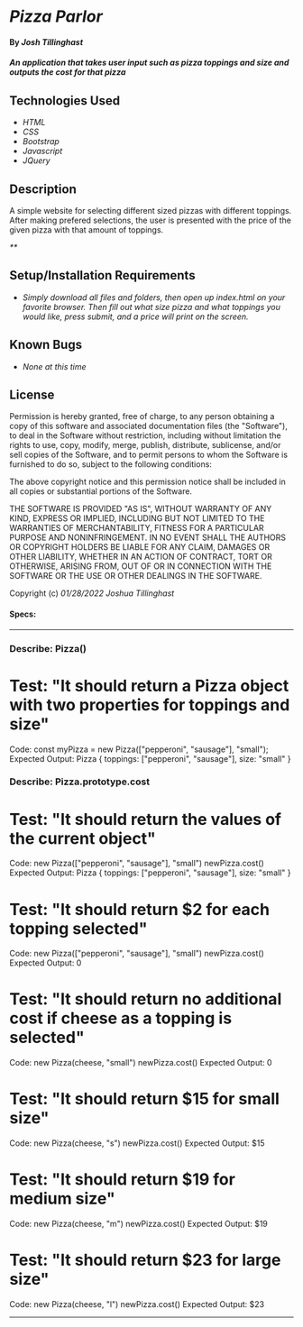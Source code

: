 # _Pizza Parlor_

#### By _**Josh Tillinghast**_

#### _An application that takes user input such as pizza toppings and size and outputs the cost for that pizza_

## Technologies Used

* _HTML_
* _CSS_
* _Bootstrap_
* _Javascript_
* _JQuery_

## Description
A simple website for selecting different sized pizzas with different toppings. After making prefered selections, the user is presented with the price of the given pizza with that amount of toppings.

_**_

## Setup/Installation Requirements

* _Simply download all files and folders, then open up index.html on your favorite browser. Then fill out what size pizza and what toppings you would like, press submit, and a price will print on the screen._




## Known Bugs

* _None at this time_


## License

Permission is hereby granted, free of charge, to any person obtaining a copy of this software and associated documentation files (the "Software"), to deal in the Software without restriction, including without limitation the rights to use, copy, modify, merge, publish, distribute, sublicense, and/or sell copies of the Software, and to permit persons to whom the Software is furnished to do so, subject to the following conditions:

The above copyright notice and this permission notice shall be included in all copies or substantial portions of the Software.

THE SOFTWARE IS PROVIDED "AS IS", WITHOUT WARRANTY OF ANY KIND, EXPRESS OR IMPLIED, INCLUDING BUT NOT LIMITED TO THE WARRANTIES OF MERCHANTABILITY, FITNESS FOR A PARTICULAR PURPOSE AND NONINFRINGEMENT. IN NO EVENT SHALL THE AUTHORS OR COPYRIGHT HOLDERS BE LIABLE FOR ANY CLAIM, DAMAGES OR OTHER LIABILITY, WHETHER IN AN ACTION OF CONTRACT, TORT OR OTHERWISE, ARISING FROM, OUT OF OR IN CONNECTION WITH THE SOFTWARE OR THE USE OR OTHER DEALINGS IN THE SOFTWARE.

Copyright (c) _01/28/2022_ _Joshua Tillinghast_
#### Specs:
---------------------------------------------------------------------------------------------
### Describe: Pizza()

# Test: "It should return a Pizza object with two properties for toppings and size"
Code: const myPizza = new Pizza(["pepperoni", "sausage"], "small");
Expected Output: Pizza { toppings: ["pepperoni", "sausage"], size: "small" }

### Describe: Pizza.prototype.cost

# Test: "It should return the values of the current object"
Code: new Pizza(["pepperoni", "sausage"], "small")
      newPizza.cost()
Expected Output: Pizza { toppings: ["pepperoni", "sausage"], size: "small" }

# Test: "It should return $2 for each topping selected"
Code: new Pizza(["pepperoni", "sausage"], "small")
      newPizza.cost()
Expected Output: 0

# Test: "It should return no additional cost if cheese as a topping is selected"
Code: new Pizza(cheese, "small")
      newPizza.cost()
Expected Output: 0

# Test: "It should return $15 for small size"
Code: new Pizza(cheese, "s")
      newPizza.cost()
Expected Output: $15

# Test: "It should return $19 for medium size"
Code: new Pizza(cheese, "m")
      newPizza.cost()
Expected Output: $19

# Test: "It should return $23 for large size"
Code: new Pizza(cheese, "l")
      newPizza.cost()
Expected Output: $23





----------------------------------------------------------------------------------------------------







